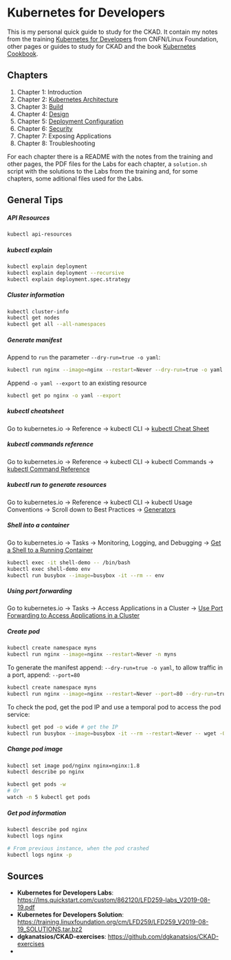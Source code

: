 # Kubernetes for Developers

This is my personal quick guide to study for the CKAD. It contain my notes from the training [Kubernetes for Developers](https://training.linuxfoundation.org/training/kubernetes-for-developers/) from CNFN/Linux Foundation, other pages or guides to study for CKAD and the book [Kubernetes Cookbook](https://www.amazon.com/Kubernetes-Cookbook-Building-Native-Applications/dp/1491979682).

## Chapters

1. Chapter 1: Introduction
2. Chapter 2: [Kubernetes Architecture](./Labs/Ch02)
3. Chapter 3: [Build](./Labs/Ch03)
4. Chapter 4: [Design](./Labs/Ch04)
5. Chapter 5: [Deployment Configuration](./Labs/Ch05)
6. Chapter 6: [Security](./Labs/Ch06)
7. Chapter 7: Exposing Applications
8. Chapter 8: Troubleshooting

For each chapter there is a README with the notes from the training and other pages, the PDF files for the Labs for each chapter, a `solution.sh` script with the solutions to the Labs from the training and, for some chapters, some aditional files used for the Labs.

## General Tips

##### API Resources

```bash
kubectl api-resources
```

##### kubectl explain

```bash
kubectl explain deployment
kubectl explain deployment --recursive
kubectl explain deployment.spec.strategy
```

##### Cluster information

```bash
kubectl cluster-info
kubectl get nodes
kubectl get all --all-namespaces
```

##### Generate manifest

Append to `run` the parameter `--dry-run=true -o yaml`:

```bash
kubectl run nginx --image=nginx --restart=Never --dry-run=true -o yaml
```

Append `-o yaml --export` to an existing resource

```bash
kubectl get po nginx -o yaml --export
```

##### kubectl cheatsheet

Go to kubernetes.io -> Reference -> kubectl CLI -> [kubectl Cheat Sheet](https://kubernetes.io/docs/reference/kubectl/cheatsheet/)

##### kubectl commands reference

Go to kubernetes.io -> Reference -> kubectl CLI -> kubectl Commands -> [kubectl Command Reference](https://kubernetes.io/docs/reference/generated/kubectl/kubectl-commands)

##### kubectl run to generate resources

Go to kubernetes.io -> Reference -> kubectl CLI -> kubectl Usage Conventions -> Scroll down to Best Practices -> [Generators](https://kubernetes.io/docs/reference/kubectl/conventions/#generators)

##### Shell into a container

Go to kubernetes.io -> Tasks -> Monitoring, Logging, and Debugging -> [Get a Shell to a Running Container](https://kubernetes.io/docs/tasks/debug-application-cluster/get-shell-running-container/)

```bash
kubectl exec -it shell-demo -- /bin/bash
kubectl exec shell-demo env
kubectl run busybox --image=busybox -it --rm -- env
```

##### **Using port forwarding**

Go to kubernetes.io -> Tasks -> Access Applications in a Cluster -> [Use Port Forwarding to Access Applications in a Cluster](https://kubernetes.io/docs/tasks/access-application-cluster/port-forward-access-application-cluster/)

##### Create pod

```bash
kubectl create namespace myns
kubectl run nginx --image=nginx --restart=Never -n myns
```

To generate the manifest append: `--dry-run=true -o yaml`, to allow traffic in a port, append: `--port=80`

```bash
kubectl create namespace myns
kubectl run nginx --image=nginx --restart=Never --port=80 --dry-run=true -o yaml -n myns
```

To check the pod, get the pod IP and use a temporal pod to access the pod service:

```bash
kubectl get pod -o wide # get the IP
kubectl run busybox --image=busybox -it --rm --restart=Never -- wget -O- $IP:80
```

##### Change pod image

```bash
kubectl set image pod/nginx nginx=nginx:1.8
kubectl describe po nginx

kubectl get pods -w
# Or
watch -n 5 kubectl get pods
```

##### Get pod information

```bash
kubectl describe pod nginx
kubectl logs nginx

# From previous instance, when the pod crashed
kubectl logs nginx -p
```

## Sources

- **Kubernetes for Developers Labs**: https://lms.quickstart.com/custom/862120/LFD259-labs_V2019-08-19.pdf
- **Kubernetes for Developers Solution**: https://training.linuxfoundation.org/cm/LFD259/LFD259_V2019-08-19_SOLUTIONS.tar.bz2
- **dgkanatsios/CKAD-exercises**: https://github.com/dgkanatsios/CKAD-exercises
- 
